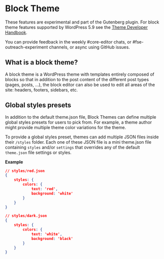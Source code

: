# Block Theme

These features are experimental and part of the Gutenberg plugin.
For block theme features supported by WordPress 5.9 see the [Theme Developer Handbook](https://developer.wordpress.org/themes/block-themes/).

You can provide feedback in the weekly #core-editor chats, or #fse-outreach-experiment channels, or async using GitHub issues.

## What is a block theme?

A block theme is a WordPress theme with templates entirely composed of blocks so that in addition to the post content of the different post types (pages, posts, ...), the block editor can also be used to edit all areas of the site: headers, footers, sidebars, etc.

## Global styles presets

In addition to the default theme.json file, Block Themes can define multiple global styles presets for users to pick from. For example, a theme author might provide multiple theme color variations for the theme.

To provide a global styles preset, themes can add multiple JSON files inside their `/styles` folder. Each one of these JSON file is a mini theme.json file containing `styles` and/or `settings` that overrides any of the default `theme.json` file settings or styles.

**Example**

```json
// styles/red.json
{
	styles: {
		colors: {
			text: 'red',
			background: 'white'
		}
	}
}
```

```json
// styles/dark.json
{
	styles: {
		colors: {
			text: 'white',
			background: 'black'
		}
	}
}
```
